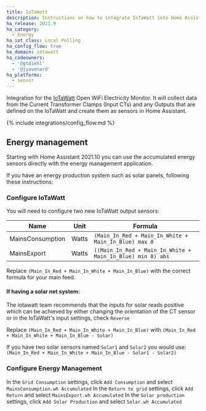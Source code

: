 ```yaml
---
title: IoTaWatt
description: Instructions on how to integrate IoTaWatt into Home Assistant.
ha_release: 2021.9
ha_category:
  - Energy
ha_iot_class: Local Polling
ha_config_flow: true
ha_domain: iotawatt
ha_codeowners:
  - '@gtdiehl'
  - '@jyavenard'
ha_platforms:
  - sensor
---
```

Integration for the [IoTaWatt](https://www.iotawatt.com/) Open WiFi Electricity Monitor. It
will collect data from the Current Transformer Clamps (Input CTs) and any Outputs that are defined on the IoTaWatt
and create them as sensors in Home Assistant.

{% include integrations/config_flow.md %}

## Energy management

Starting with Home Assistant 2021.10 you can use the accumulated energy sensors directly with the energy management application.

If you have an energy production system such as solar panels, following these instructions:

### Configure IoTaWatt

You will need to configure two new IoTaWatt output sensors:

| Name | Unit | Formula
| - | - | -
| MainsConsumption|Watts|`(Main_In_Red + Main_In_White + Main_In_Blue) max 0`
| MainsExport|Watts|`((Main_In_Red + Main_In_White + Main_In_Blue) min 0) abs`

Replace `(Main_In_Red + Main_In_White + Main_In_Blue)` with the correct formula for your main feed.

#### If having a solar net system:
The iotawatt team recommends that the inputs for solar reads positive which can be achieved by either changing the orientation of the CT sensor or in the IoTaWatt's input settings, check `Reverse`

Replace `(Main_In_Red + Main_In_White + Main_In_Blue)` with `(Main_In_Red + Main_In_White + Main_In_Blue - Solar)`

If you have two solar sensors named `Solar1` and `Solar2` you would use:
`(Main_In_Red + Main_In_White + Main_In_Blue - Solar1 - Solar2)`

### Configure Energy Management

In the `Grid Consumption` settings, click `Add Consumption` and select `MainsConsumption.wh Accumulated`
In the `Return to grid` settings, click `Add Return` and select `MainsExport.wh Accumulated`
In the `Solar production` settings, click `Add Solar Production` and select `Solar.wh Accumulated`
